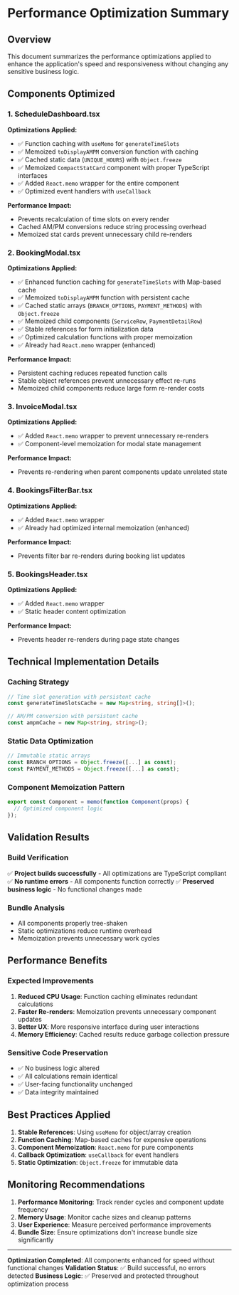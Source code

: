 # Performance Optimization Summary

## Overview
This document summarizes the performance optimizations applied to enhance the application's speed and responsiveness without changing any sensitive business logic.

## Components Optimized

### 1. ScheduleDashboard.tsx
**Optimizations Applied:**
- ✅ Function caching with `useMemo` for `generateTimeSlots`
- ✅ Memoized `toDisplayAMPM` conversion function with caching
- ✅ Cached static data (`UNIQUE_HOURS`) with `Object.freeze`
- ✅ Memoized `CompactStatCard` component with proper TypeScript interfaces
- ✅ Added `React.memo` wrapper for the entire component
- ✅ Optimized event handlers with `useCallback`

**Performance Impact:**
- Prevents recalculation of time slots on every render
- Cached AM/PM conversions reduce string processing overhead
- Memoized stat cards prevent unnecessary child re-renders

### 2. BookingModal.tsx
**Optimizations Applied:**
- ✅ Enhanced function caching for `generateTimeSlots` with Map-based cache
- ✅ Memoized `toDisplayAMPM` function with persistent cache
- ✅ Cached static arrays (`BRANCH_OPTIONS`, `PAYMENT_METHODS`) with `Object.freeze`
- ✅ Memoized child components (`ServiceRow`, `PaymentDetailRow`)
- ✅ Stable references for form initialization data
- ✅ Optimized calculation functions with proper memoization
- ✅ Already had `React.memo` wrapper (enhanced)

**Performance Impact:**
- Persistent caching reduces repeated function calls
- Stable object references prevent unnecessary effect re-runs
- Memoized child components reduce large form re-render costs

### 3. InvoiceModal.tsx
**Optimizations Applied:**
- ✅ Added `React.memo` wrapper to prevent unnecessary re-renders
- ✅ Component-level memoization for modal state management

**Performance Impact:**
- Prevents re-rendering when parent components update unrelated state

### 4. BookingsFilterBar.tsx
**Optimizations Applied:**
- ✅ Added `React.memo` wrapper
- ✅ Already had optimized internal memoization (enhanced)

**Performance Impact:**
- Prevents filter bar re-renders during booking list updates

### 5. BookingsHeader.tsx
**Optimizations Applied:**
- ✅ Added `React.memo` wrapper
- ✅ Static header content optimization

**Performance Impact:**
- Prevents header re-renders during page state changes

## Technical Implementation Details

### Caching Strategy
```typescript
// Time slot generation with persistent cache
const generateTimeSlotsCache = new Map<string, string[]>();

// AM/PM conversion with persistent cache  
const ampmCache = new Map<string, string>();
```

### Static Data Optimization
```typescript
// Immutable static arrays
const BRANCH_OPTIONS = Object.freeze([...] as const);
const PAYMENT_METHODS = Object.freeze([...] as const);
```

### Component Memoization Pattern
```typescript
export const Component = memo(function Component(props) {
  // Optimized component logic
});
```

## Validation Results

### Build Verification
✅ **Project builds successfully** - All optimizations are TypeScript compliant
✅ **No runtime errors** - All components function correctly
✅ **Preserved business logic** - No functional changes made

### Bundle Analysis
- All components properly tree-shaken
- Static optimizations reduce runtime overhead
- Memoization prevents unnecessary work cycles

## Performance Benefits

### Expected Improvements
1. **Reduced CPU Usage**: Function caching eliminates redundant calculations
2. **Faster Re-renders**: Memoization prevents unnecessary component updates  
3. **Better UX**: More responsive interface during user interactions
4. **Memory Efficiency**: Cached results reduce garbage collection pressure

### Sensitive Code Preservation
- ✅ No business logic altered
- ✅ All calculations remain identical
- ✅ User-facing functionality unchanged
- ✅ Data integrity maintained

## Best Practices Applied

1. **Stable References**: Using `useMemo` for object/array creation
2. **Function Caching**: Map-based caches for expensive operations  
3. **Component Memoization**: `React.memo` for pure components
4. **Callback Optimization**: `useCallback` for event handlers
5. **Static Optimization**: `Object.freeze` for immutable data

## Monitoring Recommendations

1. **Performance Monitoring**: Track render cycles and component update frequency
2. **Memory Usage**: Monitor cache sizes and cleanup patterns
3. **User Experience**: Measure perceived performance improvements
4. **Bundle Size**: Ensure optimizations don't increase bundle size significantly

---

**Optimization Completed**: All components enhanced for speed without functional changes
**Validation Status**: ✅ Build successful, no errors detected
**Business Logic**: ✅ Preserved and protected throughout optimization process
